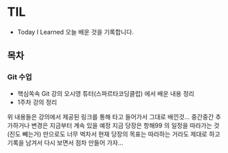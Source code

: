 # TIL
- Today I Learned 오늘 배운 것을 기록합니다.

## 목차
### Git 수업
- 핵심쏙속 Git 강의 오시영 튜터(스파르타코딩클럽) 에서 배운 내용 정리
- 1주차 강의 정리


위 내용들은 강의에서 제공된 링크를 통해 타고 들어가서 그대로 배낀것...
중간중간 추가하거나 변경은 지금부터 계속 있을 예정
지금 당장은 항해99 의 일정을 따라가는 것(진도 빼는거) 만으로도 너무 벅차서 현재 당장의 목표는
따라하는 거라도 제대로 하고 기록을 남겨서 다시 보면서 점차 만들어 가자...
